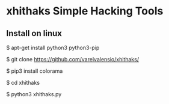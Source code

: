# xhithaks Simple Hacking Tools

## Install on linux

$ apt-get install python3 python3-pip

$ git clone https://github.com/varelvalensio/xhithaks/

$ pip3 install colorama

$ cd xhithaks

$ python3 xhithaks.py


